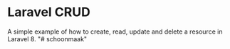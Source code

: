 # Laravel CRUD

A simple example of how to create, read, update and delete a resource in Laravel 8.
"# schoonmaak" 
